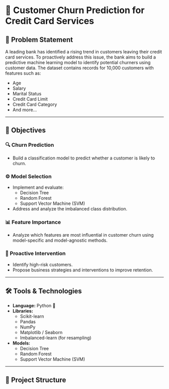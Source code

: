 # 🏦 Customer Churn Prediction for Credit Card Services

## 📌 Problem Statement

A leading bank has identified a rising trend in customers leaving their credit card services. To proactively address this issue, the bank aims to build a predictive machine learning model to identify potential churners using customer data. The dataset contains records for 10,000 customers with features such as:

- Age  
- Salary  
- Marital Status  
- Credit Card Limit  
- Credit Card Category  
- And more...

---

## 🎯 Objectives

### 🔍 Churn Prediction
- Build a classification model to predict whether a customer is likely to churn.

### ⚙️ Model Selection
- Implement and evaluate:
  - Decision Tree
  - Random Forest
  - Support Vector Machine (SVM)
- Address and analyze the imbalanced class distribution.

### 📊 Feature Importance
- Analyze which features are most influential in customer churn using model-specific and model-agnostic methods.

### 🤝 Proactive Intervention
- Identify high-risk customers.
- Propose business strategies and interventions to improve retention.

---

## 🛠️ Tools & Technologies

- **Language:** Python 🐍  
- **Libraries:**  
  - Scikit-learn  
  - Pandas  
  - NumPy  
  - Matplotlib / Seaborn  
  - Imbalanced-learn (for resampling)  
- **Models:**  
  - Decision Tree  
  - Random Forest  
  - Support Vector Machine (SVM)

---

## 📁 Project Structure

